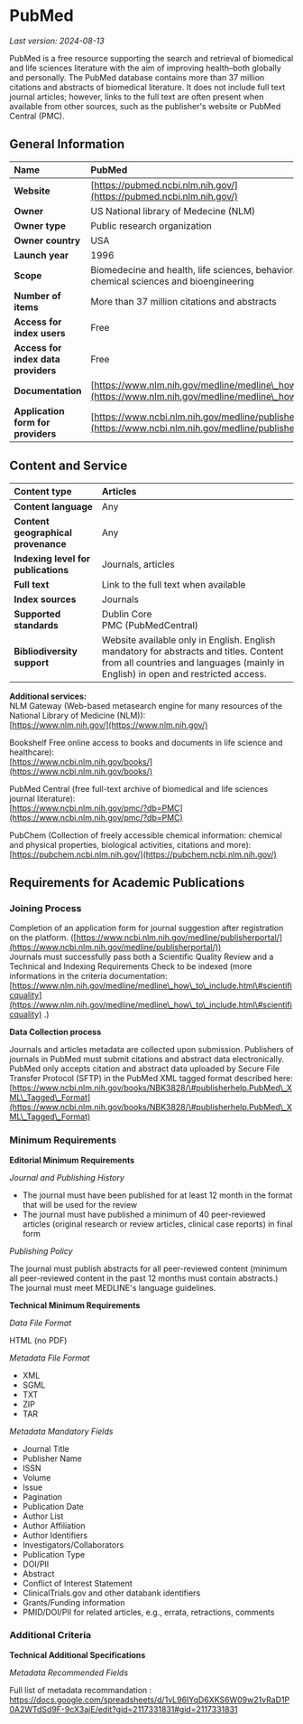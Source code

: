 # PubMed

*Last version: 2024-08-13*

PubMed is a free resource supporting the search and retrieval of biomedical and life sciences literature with the aim of improving health–both globally and personally. The PubMed database contains more than 37 million citations and abstracts of biomedical literature. It does not include full text journal articles; however, links to the full text are often present when available from other sources, such as the publisher's website or PubMed Central (PMC).

## General Information

| Name | PubMed |
| :---- | :---- |
| **Website** | [https://pubmed.ncbi.nlm.nih.gov/](https://pubmed.ncbi.nlm.nih.gov/) |
| **Owner** | US National library of Medecine (NLM) |
| **Owner type** | Public research organization |
| **Owner country** | USA |
| **Launch year** | 1996 |
| **Scope** | Biomedecine and health, life sciences, behavioral sciences, chemical sciences and bioengineering |
| **Number of items** | More than 37 million citations and abstracts  |
| **Access for index users** | Free |
| **Access for index data providers** | Free |
| **Documentation** | [https://www.nlm.nih.gov/medline/medline\_how\_to\_include.html](https://www.nlm.nih.gov/medline/medline\_how\_to\_include.html)  |
| **Application form for providers** | [https://www.ncbi.nlm.nih.gov/medline/publisherportal/](https://www.ncbi.nlm.nih.gov/medline/publisherportal/) |

## Content and Service

| Content type | Articles |
| :---- | :---- |
| **Content language** | Any |
| **Content geographical provenance** | Any |
| **Indexing level for publications** | Journals, articles |
| **Full text** | Link to the full text when available |
| **Index sources** | Journals |
| **Supported standards** | Dublin Core <br/>PMC (PubMedCentral) |
| **Bibliodiversity support** | Website available only in English. English mandatory for abstracts and titles. Content from all countries and languages (mainly in English) in open and restricted access. |

**Additional services:**  
NLM Gateway (Web-based metasearch engine for many resources of the National Library of Medicine (NLM)):   
[https://www.nlm.nih.gov/](https://www.nlm.nih.gov/) 

Bookshelf Free online access to books and documents in life science and healthcare):  
[https://www.ncbi.nlm.nih.gov/books/](https://www.ncbi.nlm.nih.gov/books/)

PubMed Central (free full-text archive of biomedical and life sciences journal literature):  
[https://www.ncbi.nlm.nih.gov/pmc/?db=PMC](https://www.ncbi.nlm.nih.gov/pmc/?db=PMC) 

PubChem (Collection of freely accessible chemical information: chemical and physical properties, biological activities, citations and more):  
[https://pubchem.ncbi.nlm.nih.gov/](https://pubchem.ncbi.nlm.nih.gov/) 

## Requirements for Academic Publications

### Joining Process

Completion of an application form for journal suggestion after registration on the platform. ([https://www.ncbi.nlm.nih.gov/medline/publisherportal/](https://www.ncbi.nlm.nih.gov/medline/publisherportal/))   
Journals must successfully pass both a Scientific Quality Review and a Technical and Indexing Requirements Check to be indexed (more informations in the criteria documentation:  [https://www.nlm.nih.gov/medline/medline\_how\_to\_include.html\#scientificquality](https://www.nlm.nih.gov/medline/medline\_how\_to\_include.html\#scientificquality) .) 

**Data Collection process**

Journals and articles metadata are collected upon submission. Publishers of journals in PubMed must submit citations and abstract data electronically. PubMed only accepts citation and abstract data uploaded by Secure File Transfer Protocol (SFTP) in the PubMed XML tagged format described here: [https://www.ncbi.nlm.nih.gov/books/NBK3828/\#publisherhelp.PubMed\_XML\_Tagged\_Format](https://www.ncbi.nlm.nih.gov/books/NBK3828/\#publisherhelp.PubMed\_XML\_Tagged\_Format) 

### Minimum Requirements

**Editorial Minimum Requirements**

*Journal and Publishing History*

* The journal must have been published for at least 12 month in the format that will be used for the review  
* The journal must have published a minimum of 40 peer-reviewed articles (original research or review articles, clinical case reports) in final form

*Publishing Policy*

The journal must publish abstracts for all peer-reviewed content (minimum all peer-reviewed content in the past 12 months must contain abstracts.)
The journal must meet MEDLINE's language guidelines.

**Technical Minimum Requirements**

*Data File Format* 

HTML (no PDF)

*Metadata File Format* 

* XML  
* SGML  
* TXT  
* ZIP  
* TAR

*Metadata Mandatory Fields*

* Journal Title  
* Publisher Name  
* ISSN  
* Volume  
* Issue  
* Pagination  
* Publication Date  
* Author List  
* Author Affiliation  
* Author Identifiers  
* Investigators/Collaborators  
* Publication Type  
* DOI/PII  
* Abstract  
* Conflict of Interest Statement  
* ClinicalTrials.gov and other databank identifiers  
* Grants/Funding information  
* PMID/DOI/PII for related articles, e.g., errata, retractions, comments

### Additional Criteria

**Technical Additional Specifications**

*Metadata Recommended Fields*

Full list of metadata recommandation : 
https://docs.google.com/spreadsheets/d/1vL96IYqD6XKS6W09w21vRaD1P0A2WTdSd9F-9cX3ajE/edit?gid=2117331831#gid=2117331831

